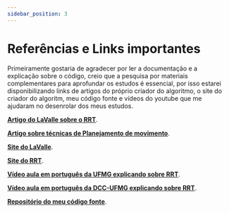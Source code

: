 ```yaml
---
sidebar_position: 3
---
```


# Referências e Links importantes

Primeiramente gostaria de agradecer por ler a documentação e a explicação sobre o código, creio que a pesquisa por materiais complementares para aprofundar os estudos é essencial, por isso estarei disponibilizando links de artigos do próprio criador do algoritmo, o site do criador do algoritm, meu código fonte e vídeos do youtube que me ajudaram no desenrolar dos meus estudos.


**[Artigo do LaValle sobre o RRT](https://msl.cs.illinois.edu/~lavalle/papers/Lav98c.pdf)**.

**[Artigo sobre técnicas de Planejamento de movimento](https://arxiv.org/pdf/1105.1186)**.

**[Site do LaValle](https://lavalle.pl/)**.

**[Site do RRT](https://lavalle.pl/rrt/index.html)**.

**[Vídeo aula em português da UFMG explicando sobre RRT](https://www.youtube.com/watch?v=Xw4mKj1pDeI&t=442s)**.

**[Vídeo aula em português da DCC-UFMG explicando sobre RRT](https://www.youtube.com/watch?v=aZgiuvmHNS4&t=3340s)**.

**[Repositório do meu código fonte](https://github.com/J3ipy/Algoritmo-RRT/tree/main)**.


